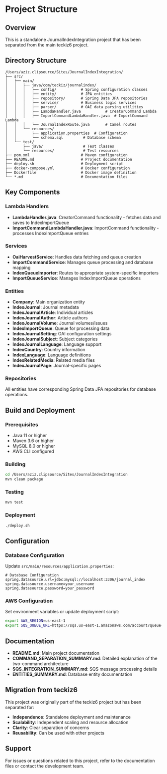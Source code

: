 # Project Structure

## Overview
This is a standalone JournalIndexIntegration project that has been separated from the main teckiz6 project.

## Directory Structure
```
/Users/aziz.clipsource/Sites/JournalIndexIntegration/
├── src/
│   ├── main/
│   │   ├── java/com/teckiz/journalindex/
│   │   │   ├── config/           # Spring configuration classes
│   │   │   ├── entity/           # JPA entities
│   │   │   ├── repository/       # Spring Data JPA repositories
│   │   │   ├── service/          # Business logic services
│   │   │   ├── parser/           # OAI data parsing utilities
│   │   │   ├── LambdaHandler.java           # CreatorCommand Lambda
│   │   │   ├── ImportCommandLambdaHandler.java  # ImportCommand Lambda
│   │   │   └── JournalIndexRoute.java       # Camel routes
│   │   └── resources/
│   │       ├── application.properties  # Configuration
│   │       └── schema.sql         # Database schema
│   └── test/
│       ├── java/                  # Test classes
│       └── resources/             # Test resources
├── pom.xml                       # Maven configuration
├── README.md                     # Project documentation
├── deploy.sh                     # Deployment script
├── docker-compose.yml            # Docker configuration
├── Dockerfile                    # Docker image definition
└── *.md                          # Documentation files
```

## Key Components

### Lambda Handlers
- **LambdaHandler.java**: CreatorCommand functionality - fetches data and saves to IndexImportQueue
- **ImportCommandLambdaHandler.java**: ImportCommand functionality - processes IndexImportQueue entries

### Services
- **OaiHarvestService**: Handles data fetching and queue creation
- **ImportCommandService**: Manages queue processing and database mapping
- **IndexQueueImporter**: Routes to appropriate system-specific importers
- **ImportQueueService**: Manages IndexImportQueue operations

### Entities
- **Company**: Main organization entity
- **IndexJournal**: Journal metadata
- **IndexJournalArticle**: Individual articles
- **IndexJournalAuthor**: Article authors
- **IndexJournalVolume**: Journal volumes/issues
- **IndexImportQueue**: Queue for processing data
- **IndexJournalSetting**: OAI configuration settings
- **IndexJournalSubject**: Subject categories
- **IndexJournalLanguage**: Language support
- **IndexCountry**: Country information
- **IndexLanguage**: Language definitions
- **IndexRelatedMedia**: Related media files
- **IndexJournalPage**: Journal-specific pages

### Repositories
All entities have corresponding Spring Data JPA repositories for database operations.

## Build and Deployment

### Prerequisites
- Java 11 or higher
- Maven 3.6 or higher
- MySQL 8.0 or higher
- AWS CLI configured

### Building
```bash
cd /Users/aziz.clipsource/Sites/JournalIndexIntegration
mvn clean package
```

### Testing
```bash
mvn test
```

### Deployment
```bash
./deploy.sh
```

## Configuration

### Database Configuration
Update `src/main/resources/application.properties`:
```properties
# Database Configuration
spring.datasource.url=jdbc:mysql://localhost:3306/journal_index
spring.datasource.username=your_username
spring.datasource.password=your_password
```

### AWS Configuration
Set environment variables or update deployment script:
```bash
export AWS_REGION=us-east-1
export SQS_QUEUE_URL=https://sqs.us-east-1.amazonaws.com/account/queue-name
```

## Documentation
- **README.md**: Main project documentation
- **COMMAND_SEPARATION_SUMMARY.md**: Detailed explanation of the two-command architecture
- **SQS_INTEGRATION_SUMMARY.md**: SQS message processing details
- **ENTITIES_SUMMARY.md**: Database entity documentation

## Migration from teckiz6
This project was originally part of the teckiz6 project but has been separated for:
- **Independence**: Standalone deployment and maintenance
- **Scalability**: Independent scaling and resource allocation
- **Clarity**: Clear separation of concerns
- **Reusability**: Can be used with other projects

## Support
For issues or questions related to this project, refer to the documentation files or contact the development team.
